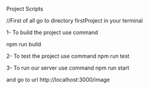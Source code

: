 Project Scripts

//First of all go to directory firstProject in your terminal

1- To build the project use command

npm run build


2- To test the project use command
npm run test

3- To run our server use command 
npm run start

and go to url http://localhost:3000/image 